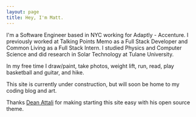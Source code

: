 ```yaml
---
layout: page
title: Hey, I'm Matt.
---
```


I'm a Software Engineer based in NYC working for Adaptly - Accenture. I previously worked at Talking Points Memo as a Full Stack Developer and Common Living as a Full Stack Intern. I studied Physics and Computer Science and did research in Solar Technology at Tulane University.

In my free time I draw/paint, take photos, weight lift, run, read, play basketball and guitar, and hike.

This site is currently under construction, but will soon be home to my coding blog and art.

Thanks <a href="https://deanattali.com/beautiful-jekyll/">Dean Attali</a> for making starting this site easy with his open source theme.
